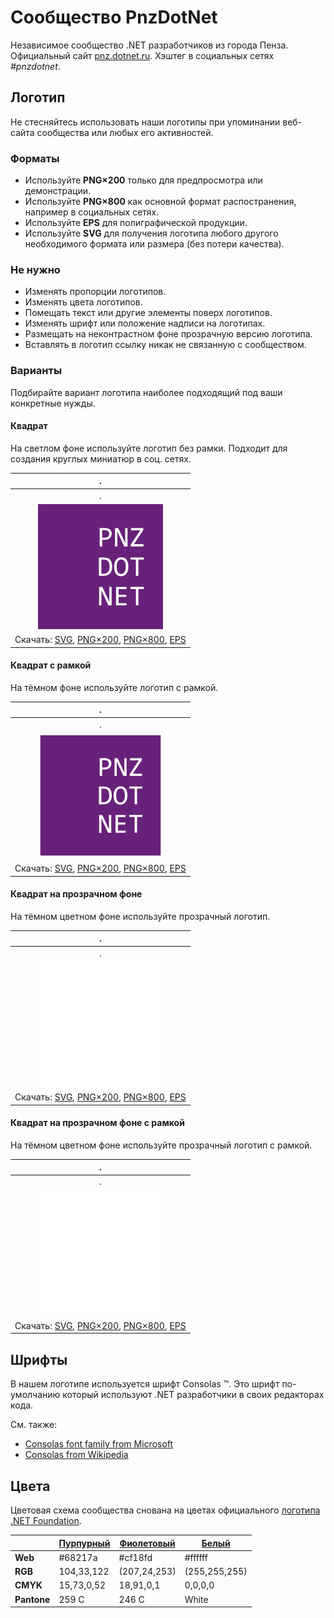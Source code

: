 ﻿# Сообщество PnzDotNet

Независимое сообщество .NET разработчиков из города Пенза. Официальный сайт [pnz.dotnet.ru](https://pnz.dotnet.ru/). Хэштег в социальных сетях _#pnzdotnet_.

## Логотип

Не стесняйтесь использовать наши логотипы при упоминании веб-сайта сообщества или любых его активностей.

### Форматы

- Используйте **PNG×200** только для предпросмотра или демонстрации.
- Используйте **PNG×800** как основной формат распостранения, например в социальных сетях.
- Используйте **EPS** для полиграфической продукции.
- Используйте **SVG** для получения логотипа любого другого необходимого формата или размера (без потери качества).

### Не нужно

- Изменять пропорции логотипов.
- Изменять цвета логотипов.
- Помещать текст или другие элементы поверх логотипов.
- Изменять шрифт или положение надписи на логотипах.
- Размещать на неконтрастном фоне прозрачную версию логотипа.
- Вставлять в логотип ссылку никак не связанную с сообществом.

### Варианты

Подбирайте вариант логотипа наиболее подходящий под ваши конкретные нужды.

#### Квадрат

На светлом фоне используйте логотип без рамки. Подходит для создания круглых миниатюр в соц. сетях.

| .                                                            |
| :----------------------------------------------------------: |
| .                                                            |
| ![Квадратный логотип PnzDotNet](pnzdotnet-logo-squared-200.png) |
| Скачать: [SVG](https://raw.githubusercontent.com/AnatolyKulakov/SpbDotNet/master/Logo/Pnz/pnzdotnet-logo-squared.svg), [PNG×200](https://raw.githubusercontent.com/AnatolyKulakov/SpbDotNet/master/Logo/Pnz/pnzdotnet-logo-squared-200.png), [PNG×800](https://raw.githubusercontent.com/AnatolyKulakov/SpbDotNet/master/Logo/Pnz/pnzdotnet-logo-squared-800.png), [EPS](https://raw.githubusercontent.com/AnatolyKulakov/SpbDotNet/master/Logo/Pnz/pnzdotnet-logo-squared.eps) |

#### Квадрат с рамкой

На тёмном фоне используйте логотип с рамкой.

| .                                                            |
| :----------------------------------------------------------: |
| .                                                            |
| ![Квадратный логотип PnzDotNet с рамкой](pnzdotnet-logo-squared-bordered-200.png) |
| Скачать: [SVG](https://raw.githubusercontent.com/AnatolyKulakov/SpbDotNet/master/Logo/Pnz/pnzdotnet-logo-squared-bordered.svg), [PNG×200](https://raw.githubusercontent.com/AnatolyKulakov/SpbDotNet/master/Logo/Pnz/pnzdotnet-logo-squared-bordered-200.png), [PNG×800](https://raw.githubusercontent.com/AnatolyKulakov/SpbDotNet/master/Logo/Pnz/pnzdotnet-logo-squared-bordered-800.png), [EPS](https://raw.githubusercontent.com/AnatolyKulakov/SpbDotNet/master/Logo/Pnz/pnzdotnet-logo-squared-bordered.eps) |

#### Квадрат на прозрачном фоне

На тёмном цветном фоне используйте прозрачный логотип.

| .                                                            |
| :----------------------------------------------------------: |
| .                                                            |
| ![Квадратный прозрачный логотип PnzDotNet](pnzdotnet-logo-squared-white-200.png) |
| Скачать: [SVG](https://raw.githubusercontent.com/AnatolyKulakov/SpbDotNet/master/Logo/Pnz/pnzdotnet-logo-squared-white.svg), [PNG×200](https://raw.githubusercontent.com/AnatolyKulakov/SpbDotNet/master/Logo/Pnz/pnzdotnet-logo-squared-white-200.png), [PNG×800](https://raw.githubusercontent.com/AnatolyKulakov/SpbDotNet/master/Logo/Pnz/pnzdotnet-logo-squared-white-800.png), [EPS](https://raw.githubusercontent.com/AnatolyKulakov/SpbDotNet/master/Logo/Pnz/pnzdotnet-logo-squared-white.eps) |

#### Квадрат на прозрачном фоне с рамкой

На тёмном цветном фоне используйте прозрачный логотип с рамкой.

| .                                                            |
| :----------------------------------------------------------: |
| .                                                            |
| ![Квадратный прозрачный логотип PnzDotNet с рамкой](pnzdotnet-logo-squared-white-bordered-200.png)  |
| Скачать: [SVG](https://raw.githubusercontent.com/AnatolyKulakov/SpbDotNet/master/Logo/Pnz/pnzdotnet-logo-squared-white-bordered.svg), [PNG×200](https://raw.githubusercontent.com/AnatolyKulakov/SpbDotNet/master/Logo/Pnz/pnzdotnet-logo-squared-white-bordered-200.png), [PNG×800](https://raw.githubusercontent.com/AnatolyKulakov/SpbDotNet/master/Logo/Pnz/pnzdotnet-logo-squared-white-bordered-800.png), [EPS](https://raw.githubusercontent.com/AnatolyKulakov/SpbDotNet/master/Logo/Pnz/pnzdotnet-logo-squared-white-bordered.eps) |

## Шрифты

В нашем логотипе используется шрифт Consolas ™. Это шрифт по-умолчанию который используют .NET разработчики в своих редакторах кода.

См. также:

- [Consolas font family from Microsoft](https://docs.microsoft.com/en-us/typography/font-list/consolas)
- [Consolas from Wikipedia](https://en.wikipedia.org/wiki/Consolas)

## Цвета

Цветовая схема сообщества снована на цветах официального [логотипа .NET Foundation](https://github.com/dotnet/swag/tree/master/logo).

|             | [Пурпурный](https://www.color-hex.com/color/68217a) | [Фиолетовый](https://www.color-hex.com/color/cf18fd) | [Белый](https://www.color-hex.com/color/ffffff) |
| ----------- | --------------------------------------------------- | ---------------------------------------------------- | ----------------------------------------------- |
| **Web**     | #68217a                                             | #cf18fd                                              | #ffffff                                         |
| **RGB**     | 104,33,122                                          | (207,24,253)                                         | (255,255,255)                                   |
| **CMYK**    | 15,73,0,52                                          | 18,91,0,1                                            | 0,0,0,0                                         |
| **Pantone** | 259 C                                               | 246 C                                                | White                                           |

